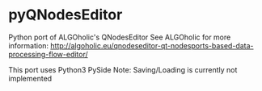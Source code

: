 pyQNodesEditor
==============

Python port of ALGOholic's QNodesEditor
See ALGOholic for more information:
http://algoholic.eu/qnodeseditor-qt-nodesports-based-data-processing-flow-editor/

This port uses Python3 PySide
Note: Saving/Loading is currently not implemented
